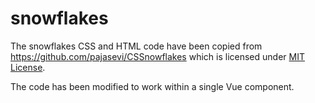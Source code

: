 # snowflakes

The snowflakes CSS and HTML code have been copied from https://github.com/pajasevi/CSSnowflakes which is licensed under [MIT License](https://github.com/pajasevi/CSSnowflakes/blob/master/LICENSE).

The code has been modified to work within a single Vue component.
